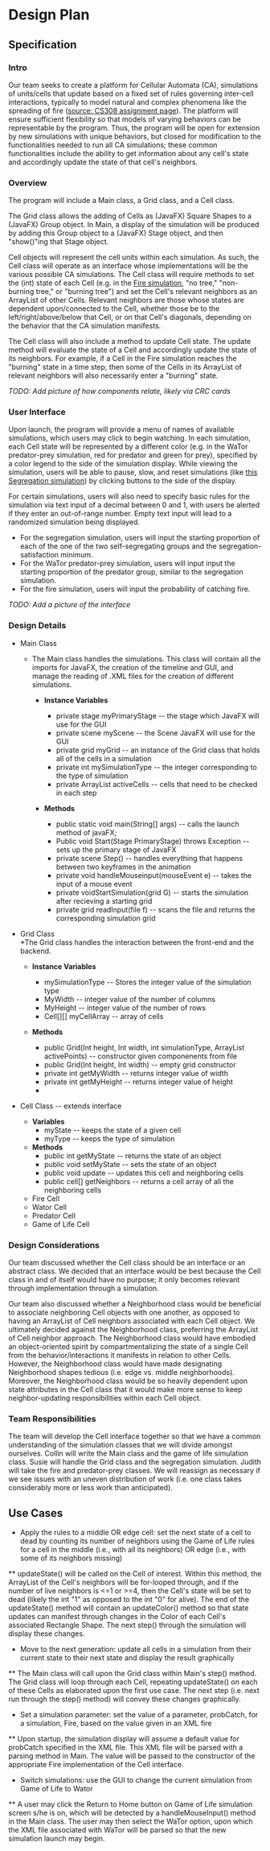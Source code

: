 # Design Plan

## Specification

### Intro
Our team seeks to create a platform for Cellular Automata (CA), simulations of units/cells that update based on a fixed set of rules governing inter-cell interactions, typically to model natural and complex phenomena like the spreading of fire ([source: CS308 assignment page](https://www2.cs.duke.edu/courses/compsci308/spring18/assign/02_cellsociety/index.php)). The platform will ensure sufficient flexibility so that models of varying behaviors can be representable by the program. Thus, the program will be open for extension by new simulations with unique behaviors, but closed for modification to the functionalities needed to run all CA simulations; these common functionalities include the ability to get information about any cell's state and accordingly update the state of that cell's neighbors. 

### Overview
The program will include a Main class, a Grid class, and a Cell class. 

The Grid class allows the adding of Cells as (JavaFX) Square Shapes to a (JavaFX) Group object. In Main, a display of the simulation will be produced by adding this Group object to a (JavaFX) Stage object, and then "show()"ing that Stage object.

Cell objects will represent the cell units within each simulation. As such, the Cell class will operate as an interface whose implementations will be the various possible CA simulations. The Cell class will require methods to set the (int) state of each Cell (e.g. in the [Fire simulation](http://nifty.stanford.edu/2007/shiflet-fire/), "no tree," "non-burning tree," or "burning tree") and set the Cell's relevant neighbors as an ArrayList of other Cells. Relevant neighbors are those whose states are dependent upon/connected to the Cell, whether those be to the left/right/above/below that Cell, or on that Cell's diagonals, depending on the behavior that the CA simulation manifests. 

The Cell class will also include a method to update Cell state. The update method will evaluate the state of a Cell and accordingly update the state of its neighbors. For example, if a Cell in the Fire simulation reaches the "burning" state in a time step, then some of the Cells in its ArrayList of relevant neighbors will also necessarily enter a "burning" state.

*TODO: Add picture of how components relate, likely via CRC cards*

### User Interface
Upon launch, the program will provide a menu of names of available simulations, which users may click to begin watching. In each simulation, each Cell state will be represented by a different color (e.g. in the WaTor predator-prey simulation, red for predator and green for prey), specified by a color legend to the side of the simulation display. While viewing the simulation, users will be able to pause, slow, and reset simulations (like [this Segregation simulation](http://nifty.stanford.edu/2014/mccown-schelling-model-segregation/)) by clicking buttons to the side of the display. 

For certain simulations, users will also need to specify basic rules for the simulation via text input of a decimal between 0 and 1, with users be alerted if they enter an out-of-range number. Empty text input will lead to a randomized simulation being displayed. 

* For the segregation simulation, users will input the starting proportion of each of the one of the two self-segregating groups and the segregation-satisfaction minimum. 
* For the WaTor predator-prey simulation, users will input input the starting proportion of the predator group, similar to the segregation simulation. 
* For the fire simulation, users will input the probability of catching fire. 

*TODO: Add a picture of the interface*

### Design Details 
* Main Class
    * The Main class handles the simulations. This class will contain all the imports for JavaFX, the creation of the timeline and GUI, and manage the reading of .XML files for the creation of different simulations.<br />
        * <B>Instance Variables</B>
            * private stage myPrimaryStage -- the stage which JavaFX will use for the GUI
            * private scene myScene -- the Scene JavaFX will use for the GUI
            * private grid myGrid -- an instance of the Grid class that holds all of the cells in a simulation
            * private int mySimulationType -- the integer corresponding to the type of simulation
            * private ArrayList<cell> activeCells -- cells that need to be checked in each step
        
        * <B>Methods</B><br />
            * public static void main(String[] args) -- calls the launch method of javaFX;
            * Public void Start(Stage PrimaryStage) throws Exception -- sets up the primary stage of JavaFX
            * private scene Step() -- handles everything that happens between two keyframes in the animation
            * private void handleMouseinput(mouseEvent e) -- takes the input of a mouse event
            * private voidStartSimulation(grid G) -- starts the simulation after recieving a starting grid
            * private grid readInput(file f) -- scans the file and returns the corresponding simulation grid
            
* Grid Class<br />
    *The Grid class handles the interaction between the front-end and the backend.<br />
    * <B>Instance Variables</B><br />
        * mySimulationType -- Stores the integer value of the simulation type 
        * MyWidth -- integer value of the number of columns
        * MyHeight -- integer value of the number of rows
        * Cell[][] myCellArray -- array of cells
        
    * <B>Methods</B><br />
        * public Grid(Int height, Int width, int simulationType, ArrayList activePoints) -- constructor given componenents from file
        * public Grid(Int height, Int width) -- empty grid constructor
        * private int getMyWidth -- returns integer value of width
        * private int getMyHeight -- returns integer value of height
        * 
* Cell Class -- extends interface<br />
    * <B>Variables</B><br />
        * myState -- keeps the state of a given cell
        * myType -- keeps the type of simulation
    * <B>Methods</B><br />
        * public int getMyState -- returns the state of an object
        * public void setMyState -- sets the state of an object
        * public void update -- updates this cell and neighboring cells
        * public cell[] getNeighbors -- returns a cell array of all the neighboring cells
    * Fire Cell
    * Wator Cell
    * Predator Cell
    * Game of Life Cell

### Design Considerations
Our team discussed whether the Cell class should be an interface or an abstract class. We decided that an interface would be best because the Cell class in and of itself would have no purpose; it only becomes relevant through implementation through a simulation. 

Our team also discussed whether a Neighborhood class would be beneficial to associate neighboring Cell objects with one another, as opposed to having an ArrayList of Cell neighbors associated with each Cell object. We ultimately decided against the Neighborhood class, preferring the ArrayList of Cell neighbor approach. The Neighborhood class would have embodied an object-oriented spirit by compartmentalizing the state of a single Cell from the behavior/interactions it manifests in relation to other Cells. However, the Neighborhood class would have made designating Neighborhood shapes tedious (i.e. edge vs. middle neighborhoods). Moreover, the Neighborhood class would be so heavily dependent upon state attributes in the Cell class that it would make more sense to keep neighbor-updating responsibilities within each Cell object. 

### Team Responsibilities
The team will develop the Cell interface together so that we have a common understanding of the simulation classes that we will divide amongst ourselves. Collin will write the Main class and the game of life simulation class. Susie will handle the Grid class and the segregation simulation. Judith will take the fire and predator-prey classes. We will reassign as necessary if we see issues with an uneven distribution of work (i.e. one class takes considerably more or less work than anticipated). 

## Use Cases
* Apply the rules to a middle OR edge cell: set the next state of a cell to dead by counting its number of neighbors using the Game of Life rules for a cell in the middle (i.e., with all its neighbors) OR edge (i.e., with some of its neighbors missing)

** updateState() will be called on the Cell of interest. Within this method, the ArrayList of the Cell's neighbors will be for-looped through, and if the number of live neighbors is <=1 or >=4, then the Cell's state will be set to dead (likely the int "1" as opposed to the int "0" for alive). The end of the updateState() method will contain an updateColor() method so that state updates can manifest through changes in the Color of each Cell's associated Rectangle Shape. The next step() through the simulation will display these changes.
* Move to the next generation: update all cells in a simulation from their current state to their next state and display the result graphically

** The Main class will call upon the Grid class within Main's step() method. The Grid class will loop through each Cell, repeating updateState() on each of these Cells as elaborated upon the first use case. The next step (i.e. next run through the step() method) will convey these changes graphically. 
* Set a simulation parameter: set the value of a parameter, probCatch, for a simulation, Fire, based on the value given in an XML fire

** Upon startup, the simulation display will assume a default value for probCatch specified in the XML file. This XML file will be parsed with a parsing method in Main. The value will be passed to the constructor of the appropriate Fire implementation of the Cell interface. 
* Switch simulations: use the GUI to change the current simulation from Game of Life to Wator

** A user may click the Return to Home button on Game of Life simulation screen s/he is on, which will be detected by a handleMouseInput() method in the Main class. The user may then select the WaTor option, upon which the XML file associated with WaTor will be parsed so that the new simulation launch may begin.  




